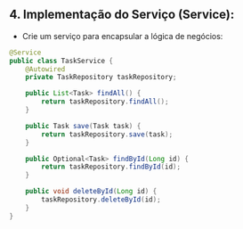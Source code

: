 ## 4. Implementação do Serviço (Service):
* Crie um serviço para encapsular a lógica de negócios:

```java
@Service
public class TaskService {
    @Autowired
    private TaskRepository taskRepository;

    public List<Task> findAll() {
        return taskRepository.findAll();
    }

    public Task save(Task task) {
        return taskRepository.save(task);
    }

    public Optional<Task> findById(Long id) {
        return taskRepository.findById(id);
    }

    public void deleteById(Long id) {
        taskRepository.deleteById(id);
    }
}

```